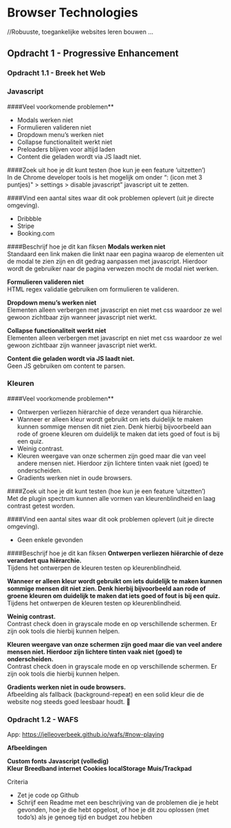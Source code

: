 # Browser Technologies
//Robuuste, toegankelijke websites leren bouwen … 

## Opdracht 1 - Progressive Enhancement

### Opdracht 1.1 - Breek het Web

### Javascript
####Veel voorkomende problemen**
- Modals werken niet
- Formulieren valideren niet
- Dropdown menu’s werken niet
- Collapse functionaliteit werkt niet
- Preloaders blijven voor altijd laden
- Content die geladen wordt via JS laadt niet.

####Zoek uit hoe je dit kunt testen (hoe kun je een feature ‘uitzetten’)  
In de Chrome developer tools is het mogelijk om onder “: (icon met 3 puntjes)" > settings  > disable javascript” javascript uit te zetten.

####Vind een aantal sites waar dit ook problemen oplevert (uit je directe omgeving).
- Dribbble
- Stripe
- Booking.com 

####Beschrijf hoe je dit kan fiksen
**Modals werken niet**  
Standaard een link maken die linkt naar een pagina waarop de elementen uit de modal te zien zijn en dit gedrag aanpassen met javascript. Hierdoor wordt de gebruiker naar de pagina verwezen mocht de modal niet werken.

**Formulieren valideren niet**  
HTML regex validatie gebruiken om formulieren te valideren.


**Dropdown menu’s werken niet**  
Elementen alleen verbergen met javascript en niet met css waardoor ze wel gewoon zichtbaar zijn wanneer javascript niet werkt.

**Collapse functionaliteit werkt niet**  
Elementen alleen verbergen met javascript en niet met css waardoor ze wel gewoon zichtbaar zijn wanneer javascript niet werkt.

**Content die geladen wordt via JS laadt niet.**  
Geen JS gebruiken om content te parsen.

### Kleuren
####Veel voorkomende problemen**
- Ontwerpen verliezen hiërarchie of deze verandert qua hiërarchie.
- Wanneer er alleen kleur wordt gebruikt om iets duidelijk te maken kunnen sommige mensen dit niet zien. Denk hierbij bijvoorbeeld aan rode of groene kleuren om duidelijk te maken dat iets goed of fout is bij een quiz.
- Weinig contrast.
- Kleuren weergave van onze schermen zijn goed maar die van veel andere mensen niet. Hierdoor zijn lichtere tinten vaak niet (goed) te onderscheiden.
- Gradients werken niet in oude browsers.

####Zoek uit hoe je dit kunt testen (hoe kun je een feature ‘uitzetten’)  
Met de plugin spectrum kunnen alle vormen van kleurenblindheid en laag contrast getest worden.

####Vind een aantal sites waar dit ook problemen oplevert (uit je directe omgeving).
- Geen enkele gevonden

####Beschrijf hoe je dit kan fiksen
**Ontwerpen verliezen hiërarchie of deze verandert qua hiërarchie.**  
Tijdens het ontwerpen de kleuren testen op kleurenblindheid.

**Wanneer er alleen kleur wordt gebruikt om iets duidelijk te maken kunnen sommige mensen dit niet zien. Denk hierbij bijvoorbeeld aan rode of groene kleuren om duidelijk te maken dat iets goed of fout is bij een quiz.**  
Tijdens het ontwerpen de kleuren testen op kleurenblindheid.

**Weinig contrast.**  
Contrast check doen in grayscale mode en op verschillende schermen. Er zijn ook tools die hierbij kunnen helpen.

**Kleuren weergave van onze schermen zijn goed maar die van veel andere mensen niet. Hierdoor zijn lichtere tinten vaak niet (goed) te onderscheiden.**  
Contrast check doen in grayscale mode en op verschillende schermen. Er zijn ook tools die hierbij kunnen helpen.

**Gradients werken niet in oude browsers.**  
Afbeelding als fallback (background-repeat) en een solid kleur die de website nog steeds goed leesbaar houdt.


### Opdracht 1.2 - WAFS

App: https://jelleoverbeek.github.io/wafs/#now-playing

**Afbeeldingen**  


**Custom fonts**
**Javascript (volledig)**  
**Kleur**
**Breedband internet**
**Cookies**
**localStorage**
**Muis/Trackpad**


Criteria
- Zet je code op Github
- Schrijf een Readme met een beschrijving van de problemen die je hebt gevonden, hoe je die hebt opgelost, of hoe je dit zou oplossen (met todo’s) als je genoeg tijd en budget zou hebben 

 